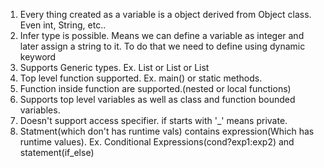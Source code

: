 1. Every thing created as a variable is a object derived from Object class. Even
    int, String, etc..
2. Infer type is possible. Means we can define a variable as integer and later assign
    a string to it. To do that we need to define using dynamic keyword
3. Supports Generic types. Ex. List<Abc> or List<int> or List<dynamic>
4. Top level function supported. Ex. main() or static methods.
5. Function inside function are supported.(nested or local functions)
6. Supports top level variables as well as class and function bounded variables.
7. Doesn't support access specifier. if starts with '_' means private.
8. Statment(which don't has runtime vals) contains expression(Which has runtime values). Ex.            Conditional Expressions(cond?exp1:exp2) and statement(if_else)